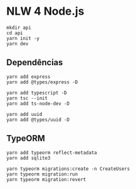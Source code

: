 # NLW 4 Node.js

```
mkdir api
cd api
yarn init -y
yarn dev
```

## Dependências

```
yarn add express
yarn add @types/express -D

yarn add typescript -D
yarn tsc --init
yarn add ts-node-dev -D

yarn add uuid
yarn add @types/uuid -D
```

## TypeORM

```
yarn add typeorm reflect-metadata
yarn add sqlite3
```

```
yarn typeorm migrations:create -n CreateUsers
yarn typeorm migration:run
yarn typeorm migration:revert
```